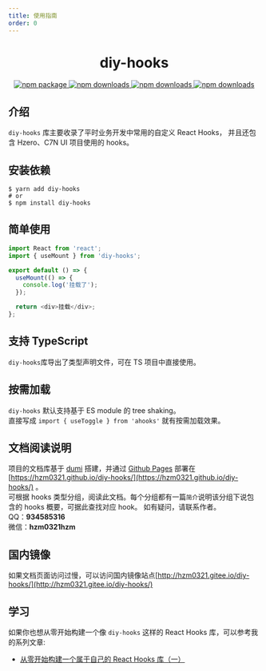 ```yaml
---
title: 使用指南
order: 0
---
```


<div align="center">
<h1>diy-hooks</h1>
   <a href="https://www.npmjs.com/package/diy-hooks">
      <img src="https://img.shields.io/npm/v/diy-hooks.svg" alt="npm package" />
   </a>
   <a href="https://www.npmjs.com/package/diy-hooks">
      <img src="https://img.shields.io/npm/dm/diy-hooks.svg" alt="npm downloads" />
   </a>
   <a href="https://www.npmjs.com/package/diy-hooks">
      <img src="https://img.shields.io/bundlephobia/min/diy-hooks.svg" alt="npm downloads" />
   </a>
   <a href="https://github.com/hzm0321/diy-hooks">
      <img src="https://img.shields.io/github/stars/hzm0321/diy-hooks?style=social" alt="npm downloads" />
   </a>
</div>

## 介绍

`diy-hooks` 库主要收录了平时业务开发中常用的自定义 React Hooks， 并且还包含 Hzero、C7N UI 项目使用的 hooks。

## 安装依赖

```shell
$ yarn add diy-hooks
# or
$ npm install diy-hooks
```

## 简单使用

```ts
import React from 'react';
import { useMount } from 'diy-hooks';

export default () => {
  useMount(() => {
    console.log('挂载了');
  });

  return <div>挂载</div>;
};
```

## 支持 TypeScript

`diy-hooks`库导出了类型声明文件，可在 TS 项目中直接使用。

## 按需加载

`diy-hooks` 默认支持基于 ES module 的 tree shaking。  
直接写成 `import { useToggle } from 'ahooks'` 就有按需加载效果。

## 文档阅读说明

项目的文档库基于 [dumi](https://d.umijs.org/zh-CN) 搭建，并通过 [Github Pages](https://pages.github.com/) 部署在 [https://hzm0321.github.io/diy-hooks/](https://hzm0321.github.io/diy-hooks/) 。  
可根据 hooks 类型分组，阅读此文档。每个分组都有一篇`简介`说明该分组下说包含的 hooks 概要，可据此查找对应 hook。
如有疑问，请联系作者。  
QQ：**934585316**  
微信：**hzm0321hzm**

## 国内镜像

如果文档页面访问过慢，可以访问国内镜像站点[http://hzm0321.gitee.io/diy-hooks/](http://hzm0321.gitee.io/diy-hooks/)

## 学习

如果你也想从零开始构建一个像 `diy-hooks` 这样的 React Hooks 库，可以参考我的系列文章:

- [从零开始构建一个属于自己的 React Hooks 库（一）](https://blog.csdn.net/PingMinWangZi/article/details/120237564)

